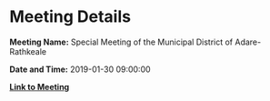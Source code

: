 # Meeting Details

**Meeting Name:** Special Meeting of the Municipal District of Adare-Rathkeale

**Date and Time:** 2019-01-30 09:00:00

**[Link to Meeting](https://www.limerick.ie/council/whats-on/special-meeting-municipal-district-adare-rathkeale-15)**
